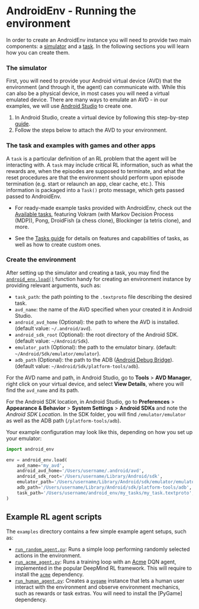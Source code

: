 # AndroidEnv - Running the environment

In order to create an AndroidEnv instance you will need to provide two main
components: a [simulator](#the-simulator) and a [task](#the-task). In the
following sections you will learn how you can create them.

### The simulator

First, you will need to provide your Android virtual device (AVD) that the
environment (and through it, the agent) can communicate with. While this can also
be a physical device, in most cases you will need a virtual emulated device.
There are many ways to emulate an AVD - in our examples, we will use
[Android Studio](https://developer.android.com/studio) to create one.

1. In Android Studio, create a virtual device by following this step-by-step
[guide](emulator_guide.md).
2. Follow the steps below to attach the AVD to your environment.

### The task and examples with games and other apps

A `task` is a particular definition of an RL problem that the agent will be
interacting with. A `task` may include critical RL information, such as what the
rewards are, when the episodes are supposed to terminate, and what the reset
procedures are that the environment should perform upon episode termination
(e.g. start or relaunch an app, clear cache, etc.). This information is packaged
into a `Task()` proto message, which gets passed passed to AndroidEnv.

* For ready-made example tasks provided with AndroidEnv, check out
  the [Available tasks](example_tasks.md), featuring Vokram (with Markov Decision
  Process (MDP)), Pong, DroidFish (a chess clone), Blockinger (a tetris clone),
  and more.

* See the [Tasks guide](tasks_guide.md) for details on features and
  capabilities of tasks, as well as how to create custom ones.

### Create the environment

After setting up the simulator and creating a task, you may find the 
[`android_env.load()`](https://github.com/deepmind/android_env/blob/main/android_env/loader.py)
function handy for creating an environment instance by providing relevant
arguments, such as:

*   `task_path`: the path pointing to the `.textproto` file describing the
    desired task.
*   `avd_name`: the name of the AVD specified when your created it in Android
    Studio.
*   `android_avd_home` (Optional): the path to where the AVD is installed. 
    (default value: `~/.android/avd`).
*   `android_sdk_root` (Optional): the root directory of the Android SDK. 
    (default value: `~/Android/Sdk`).
*   `emulator_path` (Optional): the path to the emulator binary. (default:
    `~/Android/Sdk/emulator/emulator`).
*   `adb_path` (Optional): the path to the ADB
    ([Android Debug Bridge](https://developer.android.com/studio/command-line/adb)).
    (default value: `~/Android/Sdk/platform-tools/adb`).
 
For the AVD name and path, in Android Studio, go to **Tools** >
**AVD Manager**, right click on your virtual device, and select
**View Details**, where you will find the `avd_name` and its path.

For the Android SDK location, in Android Studio, go to **Preferences** >
**Appearance & Behavior** > **System Settings** > **Android SDKs** and note the
_Android SDK Location_.  In the SDK folder, you will find `/emulator/emulator`
as well as the ADB path (`/platform-tools/adb`).

Your example configuration may look like this, depending on how you set up your
emulator:

```python
import android_env

env = android_env.load(
    avd_name='my_avd',
    android_avd_home='/Users/username/.android/avd',
    android_sdk_root='/Users/username/Library/Android/sdk',
    emulator_path='/Users/username/Library/Android/sdk/emulator/emulator',
    adb_path='/Users/username/Library/Android/sdk/platform-tools/adb',
    task_path='/Users/username/android_env/my_tasks/my_task.textproto',
)
```

## Example RL agent scripts

The `examples` directory contains a few simple example agent setups, such as:

*   [`run_random_agent.py`](https://github.com/deepmind/android_env/blob/main/examples/run_random_agent.py):
    Runs a simple loop performing randomly selected actions in the environment.
*   [`run_acme_agent.py`](https://github.com/deepmind/android_env/blob/main/examples/run_acme_agent.py):
    Runs a training loop with an [Acme](https://deepmind.com/research/publications/Acme)
    DQN agent, implemented in the popular DeepMind RL framework. This will
    require to install the [`acme`](https://github.com/deepmind/acme)
    dependency.
*   [`run_human_agent.py`](https://github.com/deepmind/android_env/blob/main/examples/run_human_agent.py):
    Creates a [`pygame`](https://www.pygame.org) instance that lets a human user
    interact with the environment and observe environment mechanics, such as
    rewards or task extras. You will need to install the [PyGame] dependency.
